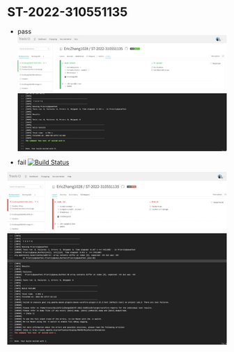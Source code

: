 # ST-2022-310551135

- pass
![](img/pass_status.png)
![](img/pass_log.png)

- fail
[![Build Status](https://app.travis-ci.com/EricZhang1028/ST-2022-310551135.svg?branch=main)](https://app.travis-ci.com/EricZhang1028/ST-2022-310551135)

![](img/fail_status.png)
![](img/fail_log.png)